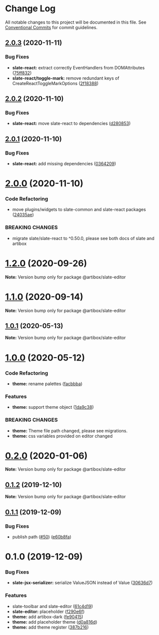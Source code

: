 # Change Log

All notable changes to this project will be documented in this file.
See [Conventional Commits](https://conventionalcommits.org) for commit guidelines.

## [2.0.3](https://github.com/React-Artibox/artibox/compare/v2.0.2...v2.0.3) (2020-11-11)

### Bug Fixes

- **slate-react:** extract correctly EventHandlers from DOMAttributes ([75ff832](https://github.com/React-Artibox/artibox/commit/75ff832868e77988e8f4ebc5a60cc3d2e088cb11))
- **slate-react/toggle-mark:** remove redundant keys of CreateReactToggleMarkOptions ([2f18388](https://github.com/React-Artibox/artibox/commit/2f18388e8060bc3a380e621c2a708738856654d6))

## [2.0.2](https://github.com/React-Artibox/artibox/compare/v2.0.1...v2.0.2) (2020-11-10)

### Bug Fixes

- **slate-react:** move slate-react to dependencies ([d280853](https://github.com/React-Artibox/artibox/commit/d280853c99b51601c7bfe8765c1498fe792a5f1c))

## [2.0.1](https://github.com/React-Artibox/artibox/compare/v2.0.0...v2.0.1) (2020-11-10)

### Bug Fixes

- **slate-react:** add missing dependencies ([0364209](https://github.com/React-Artibox/artibox/commit/0364209c922656ee8b53043078ce1241f637cf3f))

# [2.0.0](https://github.com/React-Artibox/artibox/compare/v1.2.2...v2.0.0) (2020-11-10)

### Code Refactoring

- move plugins/widgets to slate-common and slate-react packages ([24035ae](https://github.com/React-Artibox/artibox/commit/24035aee1d973a9b36ec39f2f02220569b104039))

### BREAKING CHANGES

- migrate slate/slate-react to ^0.50.0, please see both docs of slate and artibox

# [1.2.0](https://github.com/React-Artibox/artibox/compare/v1.1.0...v1.2.0) (2020-09-26)

**Note:** Version bump only for package @artibox/slate-editor

# [1.1.0](https://github.com/React-Artibox/artibox/compare/v1.0.1...v1.1.0) (2020-09-14)

**Note:** Version bump only for package @artibox/slate-editor

## [1.0.1](https://github.com/React-Artibox/artibox/compare/v1.0.0...v1.0.1) (2020-05-13)

**Note:** Version bump only for package @artibox/slate-editor

# [1.0.0](https://github.com/React-Artibox/artibox/compare/v0.2.0...v1.0.0) (2020-05-12)

### Code Refactoring

- **theme:** rename palettes ([facbbba](https://github.com/React-Artibox/artibox/commit/facbbbafebc060455d2177797408137fb55a22c7))

### Features

- **theme:** support theme object ([1da9c38](https://github.com/React-Artibox/artibox/commit/1da9c3804da76bfb8ffa6c9a9d24549303e5c51b))

### BREAKING CHANGES

- **theme:** Theme file path changed, please see migrations.
- **theme:** css variables provided on editor changed

# [0.2.0](https://github.com/React-Artibox/artibox/compare/v0.1.2...v0.2.0) (2020-01-06)

**Note:** Version bump only for package @artibox/slate-editor

## [0.1.2](https://github.com/React-Artibox/artibox/compare/v0.1.1...v0.1.2) (2019-12-10)

**Note:** Version bump only for package @artibox/slate-editor

## [0.1.1](https://github.com/React-Artibox/artibox/compare/v0.1.0...v0.1.1) (2019-12-09)

### Bug Fixes

- publish path ([#50](https://github.com/React-Artibox/artibox/issues/50)) ([e60b8fa](https://github.com/React-Artibox/artibox/commit/e60b8fa42e09fafbcb18f0763ae1fb7d39d65999))

# 0.1.0 (2019-12-09)

### Bug Fixes

- **slate-jsx-serializer:** serialize ValueJSON instead of Value ([30636d7](https://github.com/React-Artibox/artibox/commit/30636d72d0f5702d5be6b6b154aeff5ce13a3ad8))

### Features

- slate-toolbar and slate-editor ([61c4d19](https://github.com/React-Artibox/artibox/commit/61c4d1970328330662e9753f6b15dbb70137b42d))
- **slate-editor:** placeholder ([f290e6f](https://github.com/React-Artibox/artibox/commit/f290e6fd5db175f177e5fc2e6989f6020ca87a20))
- **theme:** add artibox-dark ([fe90415](https://github.com/React-Artibox/artibox/commit/fe904151f47031c64041b1d5d691f682f31ff6fb))
- **theme:** add placeholder theme ([d0a816d](https://github.com/React-Artibox/artibox/commit/d0a816d4a3154124655dcd7d3faaeec16f640b4c))
- **theme:** add theme register ([387b216](https://github.com/React-Artibox/artibox/commit/387b216241e4675580f6fb66b95e499a6581c21a))
